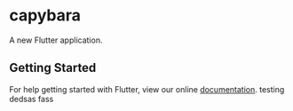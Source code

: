 # capybara

A new Flutter application.

## Getting Started

For help getting started with Flutter, view our online
[documentation](https://flutter.io/).
testing dedsas fass
